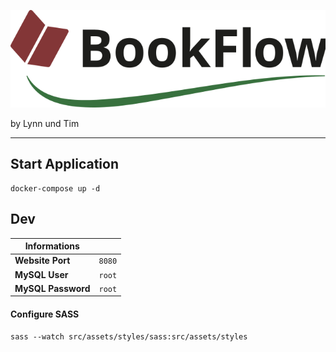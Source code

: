 ![BookFlow](https://github.com/ApfelsaftLI/book-flow/blob/main/src/assets/images/BookFlow_Logo.svg)

by Lynn und Tim
***
## Start Application
```shell
docker-compose up -d
```
## Dev

| Informations |  |
|--------------|--|
|**Website Port** | `8080` |
| **MySQL User** | `root` |
| **MySQL Password** | `root` |

#### Configure SASS
```shell
sass --watch src/assets/styles/sass:src/assets/styles
```
